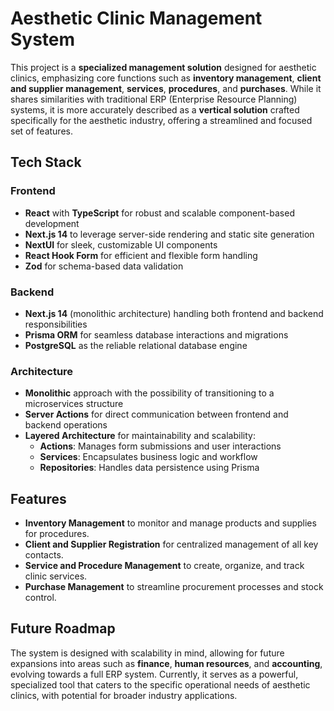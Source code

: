 # Aesthetic Clinic Management System

This project is a **specialized management solution** designed for aesthetic clinics, emphasizing core functions such as **inventory management**, **client and supplier management**, **services**, **procedures**, and **purchases**. While it shares similarities with traditional ERP (Enterprise Resource Planning) systems, it is more accurately described as a **vertical solution** crafted specifically for the aesthetic industry, offering a streamlined and focused set of features.

## Tech Stack

### Frontend
- **React** with **TypeScript** for robust and scalable component-based development
- **Next.js 14** to leverage server-side rendering and static site generation
- **NextUI** for sleek, customizable UI components
- **React Hook Form** for efficient and flexible form handling
- **Zod** for schema-based data validation

### Backend
- **Next.js 14** (monolithic architecture) handling both frontend and backend responsibilities
- **Prisma ORM** for seamless database interactions and migrations
- **PostgreSQL** as the reliable relational database engine

### Architecture
- **Monolithic** approach with the possibility of transitioning to a microservices structure
- **Server Actions** for direct communication between frontend and backend operations
- **Layered Architecture** for maintainability and scalability:
  - **Actions**: Manages form submissions and user interactions
  - **Services**: Encapsulates business logic and workflow
  - **Repositories**: Handles data persistence using Prisma

## Features

- **Inventory Management** to monitor and manage products and supplies for procedures.
- **Client and Supplier Registration** for centralized management of all key contacts.
- **Service and Procedure Management** to create, organize, and track clinic services.
- **Purchase Management** to streamline procurement processes and stock control.

## Future Roadmap

The system is designed with scalability in mind, allowing for future expansions into areas such as **finance**, **human resources**, and **accounting**, evolving towards a full ERP system. Currently, it serves as a powerful, specialized tool that caters to the specific operational needs of aesthetic clinics, with potential for broader industry applications.
